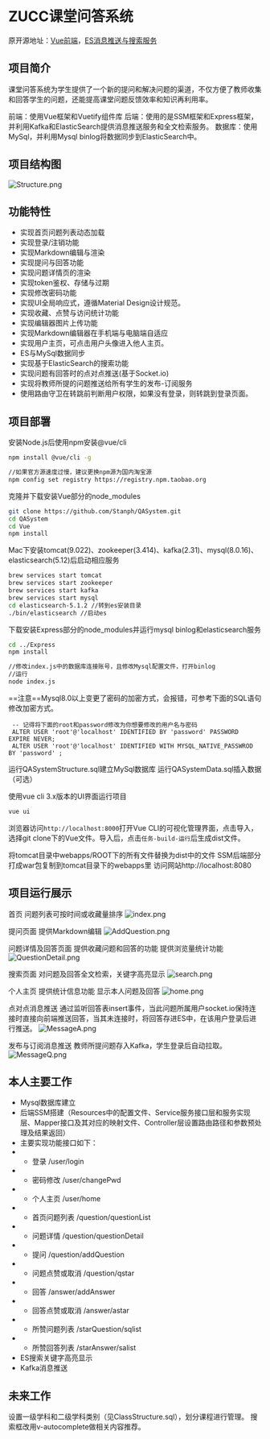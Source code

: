 # ZUCC课堂问答系统

原开源地址：[Vue前端](https://github.com/lychs1998/QA-bbs-front)，[ES消息推送与搜索服务](https://github.com/lychs1998/EMS-Message-push)

## 项目简介

课堂问答系统为学生提供了一个新的提问和解决问题的渠道，不仅方便了教师收集和回答学生的问题，还能提高课堂问题反馈效率和知识再利用率。

前端：使用Vue框架和Vuetify组件库
后端：使用的是SSM框架和Express框架，并利用Kafka和ElasticSearch提供消息推送服务和全文检索服务。
数据库：使用MySql，并利用Mysql binlog将数据同步到ElasticSearch中。

## 项目结构图

![Structure.png](Structure.png)

## 功能特性

- 实现首页问题列表动态加载
- 实现登录/注销功能
- 实现Markdown编辑与渲染
- 实现提问与回答功能
- 实现问题详情页的渲染
- 实现token鉴权、存储与过期
- 实现修改密码功能
- 实现UI全局响应式，遵循Material Design设计规范。
- 实现收藏、点赞与访问统计功能
- 实现编辑器图片上传功能
- 实现Markdown编辑器在手机端与电脑端自适应
- 实现用户主页，可点击用户头像进入他人主页。
- ES与MySql数据同步
- 实现基于ElasticSearch的搜索功能
- 实现问题有回答时的点对点推送(基于Socket.io)
- 实现将教师所提的问题推送给所有学生的发布-订阅服务
- 使用路由守卫在转跳前判断用户权限，如果没有登录，则转跳到登录页面。

## 项目部署

安装Node.js后使用npm安装@vue/cli

```bash
npm install @vue/cli -g

//如果官方源速度过慢，建议更换npm源为国内淘宝源
npm config set registry https://registry.npm.taobao.org
```

克隆并下载安装Vue部分的node_modules

```bash
git clone https://github.com/Stanph/QASystem.git
cd QASystem
cd Vue
npm install
```

Mac下安装tomcat(9.022)、zookeeper(3.414)、kafka(2.31)、mysql(8.0.16)、elasticsearch(5.12)后启动相应服务

```bash
brew services start tomcat 
brew services start zookeeper
brew services start kafka 
brew services start mysql 
cd elasticsearch-5.1.2 //转到es安装目录
./bin/elasticsearch //启动es
```

下载安装Express部分的node_modules并运行mysql binlog和elasticsearch服务

```bash
cd ../Express
npm install

//修改index.js中的数据库连接账号，且修改Mysql配置文件，打开binlog
//运行
node index.js
```

==注意==Mysql8.0以上变更了密码的加密方式，会报错，可参考下面的SQL语句修改加密方式。

```mysql
 -- 记得将下面的root和password修改为你想要修改的用户名与密码
 ALTER USER 'root'@'localhost' IDENTIFIED BY 'password' PASSWORD EXPIRE NEVER;
 ALTER USER 'root'@'localhost' IDENTIFIED WITH MYSQL_NATIVE_PASSWROD BY 'password' ;
```

运行QASystemStructure.sql建立MySql数据库
运行QASystemData.sql插入数据（可选）

使用vue cli 3.x版本的UI界面运行项目

```bash
vue ui
```

浏览器访问`http://localhost:8000`打开Vue CLI的可视化管理界面，点击导入，选择git clone下的Vue文件。导入后，点击`任务-build-运行`后生成dist文件。

将tomcat目录中webapps/ROOT下的所有文件替换为dist中的文件
SSM后端部分打成war包复制到tomcat目录下的webapps里
访问网站http://localhost:8080

## 项目运行展示
首页
问题列表可按时间或收藏量排序
![index.png](index.png)

提问页面
提供Markdown编辑
![AddQuestion.png](AddQuestion.png)

问题详情及回答页面
提供收藏问题和回答的功能
提供浏览量统计功能
![QuestionDetail.png](QuestionDetail.png)

搜索页面
对问题及回答全文检索，关键字高亮显示
![search.png](search.png)

个人主页
提供统计信息功能
显示本人问题及回答
![home.png](home.png)

点对点消息推送
通过监听回答表insert事件，当此问题所属用户socket.io保持连接时直接向前端推送回答，当其未连接时，将回答存进ES中，在该用户登录后进行推送。
![MessageA.png](MessageA.png)

发布与订阅消息推送
教师所提问题存入Kafka，学生登录后自动拉取。
![MessageQ.png](MessageQ.png)




## 本人主要工作
- Mysql数据库建立
- 后端SSM搭建（Resources中的配置文件、Service服务接口层和服务实现层、Mapper接口及其对应的映射文件、Controller层设置路由路径和参数预处理及结果返回）
- 主要实现功能接口如下：
- - 登录 /user/login
- - 密码修改 /user/changePwd
- - 个人主页 /user/home
- - 首页问题列表 /question/questionList
- - 问题详情 /question/questionDetail
- - 提问 /question/addQuestion
- - 问题点赞或取消 /question/qstar
- - 回答 /answer/addAnswer
- - 回答点赞或取消 /answer/astar
- - 所赞问题列表 /starQuestion/sqlist
- - 所赞回答列表 /starAnswer/salist
- ES搜索关键字高亮显示
- Kafka消息推送

## 未来工作
设置一级学科和二级学科类别（见ClassStructure.sql），划分课程进行管理。
搜索框改用v-autocomplete做相关内容推荐。


